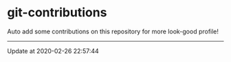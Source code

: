 # git-contributions

Auto add some contributions on this repository for more look-good profile!

---

Update at 2020-02-26 22:57:44
